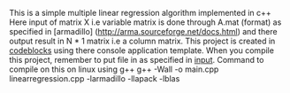 This is a simple multiple linear regression algorithm implemented in c++
Here input of matrix X i.e variable matrix is done through A.mat (format) as specified in 
[armadillo] (http://arma.sourceforge.net/docs.html) and there output result in N * 1 matrix i.e a column matrix.
This project is created in [codeblocks](www.codeblocks.org) using there console application template.
When you compile this project, remember to put file in as specified in [input](main.cpp).
Command to compile on this on linux using g++
g++ -Wall -o main.cpp linearregression.cpp -larmadillo -llapack -lblas
